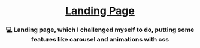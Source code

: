 <h1 align="center">
	<a href="https://focus-timer-two.vercel.app/" >
		Landing Page
	</a>
</h1>

<h3 align="center">
	💻 Landing page, which I challenged myself to do, putting some features like carousel and animations with css
</h3>
